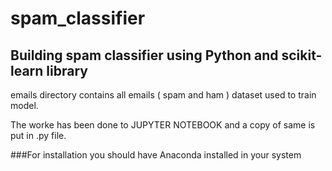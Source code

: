 # spam_classifier

## Building spam classifier using Python and scikit-learn library

emails directory contains all emails ( spam and ham ) dataset used to train model.

The worke has been done to JUPYTER NOTEBOOK and a copy of same is put in .py file.

###For installation you should have Anaconda installed in your system
